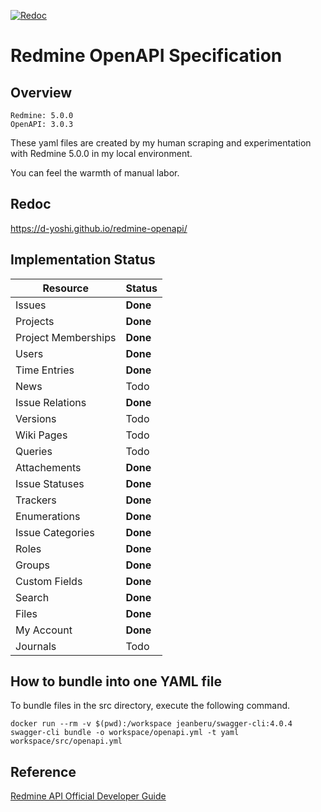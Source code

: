 [![Redoc](https://github.com/d-yoshi/redmine-openapi/actions/workflows/redoc.yml/badge.svg)](https://github.com/d-yoshi/redmine-openapi/actions/workflows/redoc.yml)

# Redmine OpenAPI Specification

## Overview

```
Redmine: 5.0.0
OpenAPI: 3.0.3
```

These yaml files are created by my human scraping and experimentation with Redmine 5.0.0 in my local environment.

You can feel the warmth of manual labor.

## Redoc

https://d-yoshi.github.io/redmine-openapi/

## Implementation Status

| Resource            | Status   |
| ------------------- | -------- |
| Issues              | **Done** |
| Projects            | **Done** |
| Project Memberships | **Done** |
| Users               | **Done** |
| Time Entries        | **Done** |
| News                | Todo     |
| Issue Relations     | **Done** |
| Versions            | Todo     |
| Wiki Pages          | Todo     |
| Queries             | Todo     |
| Attachements        | **Done** |
| Issue Statuses      | **Done** |
| Trackers            | **Done** |
| Enumerations        | **Done** |
| Issue Categories    | **Done** |
| Roles               | **Done** |
| Groups              | **Done** |
| Custom Fields       | **Done** |
| Search              | **Done** |
| Files               | **Done** |
| My Account          | **Done** |
| Journals            | Todo     |

## How to bundle into one YAML file

To bundle files in the src directory, execute the following command.

```
docker run --rm -v $(pwd):/workspace jeanberu/swagger-cli:4.0.4 swagger-cli bundle -o workspace/openapi.yml -t yaml workspace/src/openapi.yml
```

## Reference

[Redmine API Official Developer Guide](https://www.redmine.org/projects/redmine/wiki/Rest_api)
